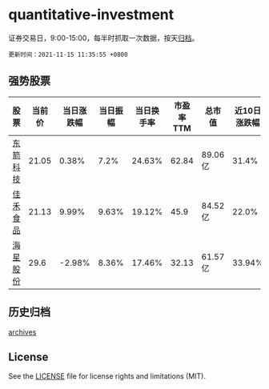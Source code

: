 # quantitative-investment

证券交易日，9:00-15:00，每半时抓取一次数据，按天[归档](archives)。

`更新时间：2021-11-15 11:35:55 +0800`

## 强势股票

|股票|当前价|当日涨跌幅|当日振幅|当日换手率|市盈率TTM|总市值|近10日涨跌幅|
|----|----|----|----|----|----|----|----|
|[东箭科技](https://xueqiu.com/S/SZ300978)|21.05|0.38%|7.2%|24.63%|62.84|89.06亿|31.4%|
|[佳禾食品](https://xueqiu.com/S/SH605300)|21.13|9.99%|9.63%|19.12%|45.9|84.52亿|22.0%|
|[海星股份](https://xueqiu.com/S/SH603115)|29.6|-2.98%|8.36%|17.46%|32.13|61.57亿|33.94%|

## 历史归档

[archives](archives)

## License

See the [LICENSE](LICENSE) file for license rights and limitations (MIT).